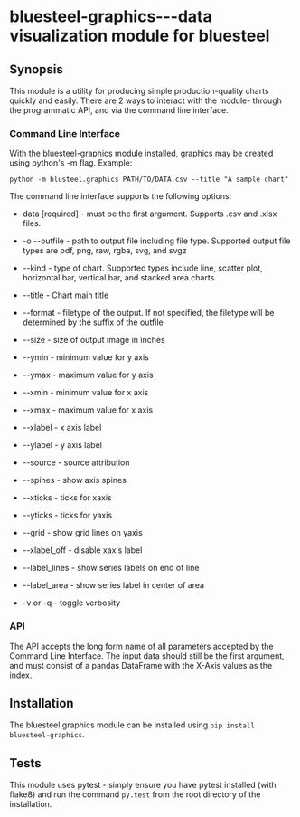 # bluesteel-graphics---data visualization module for bluesteel


## Synopsis
This module is a utility for producing simple production-quality charts quickly and easily. There are 2 ways to interact with the module- through the programmatic API, and via the command line interface.

### Command Line Interface
With the bluesteel-graphics module installed, graphics may be created using python's -m flag. Example:

    python -m blusteel.graphics PATH/TO/DATA.csv --title "A sample chart"
The command line interface supports the following options:


* data [required] - must be the first argument. Supports .csv and .xlsx files.
* -o --outfile - path to output file including file type. Supported output file types are
    pdf, png, raw, rgba, svg, and svgz
* --kind - type of chart. Supported types include line, scatter plot, horizontal bar,
    vertical bar, and stacked area charts
* --title - Chart main title
* --format - filetype of the output. If not specified, the filetype will be determined
    by the suffix of the outfile
* --size - size of output image in inches
* --ymin - minimum value for y axis
* --ymax - maximum value for y axis
* --xmin - minimum value for x axis
* --xmax - maximum value for x axis
* --xlabel - x axis label
* --ylabel - y axis label
* --source - source attribution
* --spines - show axis spines
* --xticks - ticks for xaxis
* --yticks - ticks for yaxis
* --grid - show grid lines on yaxis
* --xlabel_off - disable xaxis label
* --label_lines - show series labels on end of line
* --label_area - show series label in center of area

* -v or -q - toggle verbosity



### API
The API accepts the long form name of all parameters accepted by the Command Line Interface. The input data should still be the first argument, and must consist of a pandas DataFrame with the X-Axis values as the index.


## Installation

The bluesteel graphics module can be installed using `pip install bluesteel-graphics`.

## Tests
This module uses pytest - simply ensure you have pytest installed (with flake8) and run the command `py.test` from the root directory of the installation.

